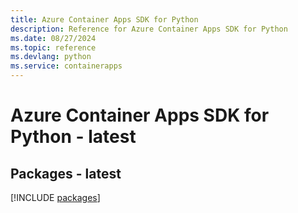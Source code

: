 ```yaml
---
title: Azure Container Apps SDK for Python
description: Reference for Azure Container Apps SDK for Python
ms.date: 08/27/2024
ms.topic: reference
ms.devlang: python
ms.service: containerapps
---
```

# Azure Container Apps SDK for Python - latest
## Packages - latest
[!INCLUDE [packages](container-apps-index.md)]